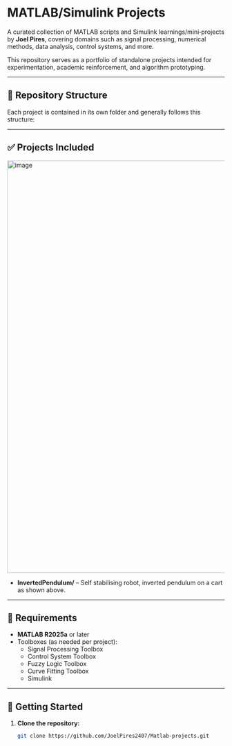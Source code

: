 # MATLAB/Simulink Projects

A curated collection of MATLAB scripts and Simulink learnings/mini‑projects by **Joel Pires**, covering domains such as signal processing, numerical methods, data analysis, control systems, and more.

This repository serves as a portfolio of standalone projects intended for experimentation, academic reinforcement, and algorithm prototyping.

---

## 📁 Repository Structure

Each project is contained in its own folder and generally follows this structure:

---

## ✅ Projects Included

<img width="1151" height="956" alt="image" src="https://github.com/user-attachments/assets/e76aa58d-957e-4613-9a7c-ddbf613d0d3f" />


- **InvertedPendulum/** – Self stabilising robot, inverted pendulum on a cart as shown above.

---

## 🔧 Requirements

- **MATLAB R2025a** or later
- Toolboxes (as needed per project):
  - Signal Processing Toolbox
  - Control System Toolbox
  - Fuzzy Logic Toolbox
  - Curve Fitting Toolbox
  - Simulink

---

## 🚀 Getting Started

1. **Clone the repository:**
   ```bash
   git clone https://github.com/JoelPires2407/Matlab-projects.git
